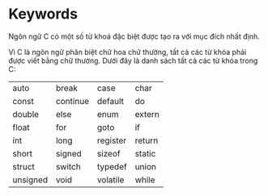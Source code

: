 # Keywords

Ngôn ngữ C có một số từ khoá đặc biệt được tạo ra với mục đích nhất định. 

Vì C là ngôn ngữ phân biệt chữ hoa chữ thường, tất cả các từ khóa phải được viết bằng chữ thường. Dưới đây là danh sách tất cả các từ khóa trong C:

|   |   |   |   |
| ------------------------- | - | - | - |
| auto | break |	case |	char |
| const | continue |	default |	do |
| double | else |	enum |	extern |
| float | for |	goto |	if |
| int | long |	register |	return |
| short | signed |	sizeof |	static |
| struct | switch |	typedef |	union |
| unsigned | void |	volatile |	while |
